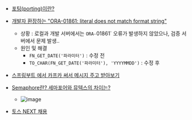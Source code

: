 - [포팅(porting)이란?](https://moguwai.tistory.com/entry/%ED%8F%AC%ED%8C%85porting%EC%9D%B4%EB%9E%80)
- [개발자 환장하는 "ORA-01861: literal does not match format string"](https://m.blog.naver.com/jeemin5/220141590502)
  - 상황 : 로컬과 개발 서버에서는 `ORA-`01861` 오류가 발생하지 않았으나, 검증 서버에서 문제 발생..
  - 원인 및 해결
    - `FN_GET_DATE('파라미터')` : 수정 전
    - `TO_CHAR(FN_GET_DATE('파라미터'), 'YYYYMMDD')` : 수정 후
- [스프링부트 에서 카프카 써서 메시지 주고 받아보기](https://semtax.tistory.com/83)
- [Semaphore란? 세마포어와 뮤텍스의 차이는?](https://jwprogramming.tistory.com/13)
  - ![image](https://github.com/user-attachments/assets/996ba07f-c103-4e06-bb52-0c408a01ec48)

- [토스 NEXT 채용](https://toss.im/career/next-developer-2024)
